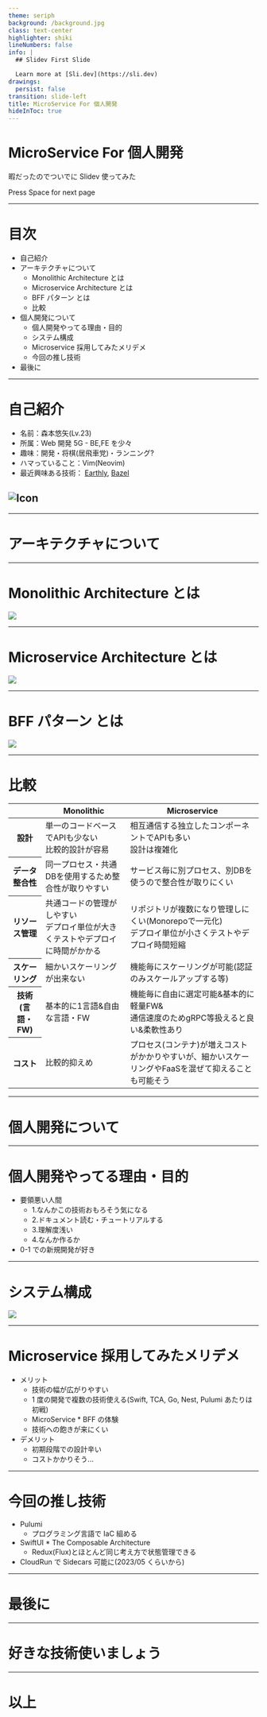 ```yaml
---
theme: seriph
background: /background.jpg
class: text-center
highlighter: shiki
lineNumbers: false
info: |
  ## Slidev First Slide

  Learn more at [Sli.dev](https://sli.dev)
drawings:
  persist: false
transition: slide-left
title: MicroService For 個人開発
hideInToc: true
---
```


# MicroService For 個人開発

暇だったのでついでに Slidev 使ってみた

<div class="pt-12">
  <span @click="$slidev.nav.next" class="px-2 py-1 rounded cursor-pointer" hover="bg-purple bg-opacity-10">
    Press Space for next page <carbon:arrow-right class="inline"/>
  </span>
</div>

<div class="abs-br m-6 flex gap-2">
<a href="https://github.com/slidevjs/slidev" target="_blank" alt="GitHub"
    class="text-xl slidev-icon-btn opacity-50 !border-none !hover:text-white">
<carbon-logo-github />
</a>

</div>

---

# 目次

- 自己紹介
- アーキテクチャについて
  - Monolithic Architecture とは
  - Microservice Architecture とは
  - BFF パターン とは
  - 比較
- 個人開発について
  - 個人開発やってる理由・目的
  - システム構成
  - Microservice 採用してみたメリデメ
  - 今回の推し技術
- 最後に

---

# 自己紹介

- 名前：森本悠矢(Lv.23)
- 所属：Web 開発 5G - BE,FE を少々
- 趣味：開発・将棋(居飛車党)・ランニング?
- ハマっていること：Vim(Neovim)
- 最近興味ある技術： [Earthly](https://earthly.dev "Earhly"), [Bazel](https://bazel.build/?hl=en "Bazel")

## ![Icon](/sisyo.png)

---

<h1 class="abs-center">アーキテクチャについて</h1>

---

# Monolithic Architecture とは

  <img src="/public/monolithic.png" class="img-center">

---

# Microservice Architecture とは

  <img src="/public/microservice.png" class="img-center">

---

# BFF パターン とは

  <img src="/public/microservice-bff.png" class="img-center">

---

# 比較

<table>
    <thead>
        <tr>
            <th></th>
            <th>Monolithic</th>
            <th>Microservice</th>
        </tr>
    </thead>
    <tbody>
        <tr>
            <th scope="row">設計</th>
            <td>単一のコードベースでAPIも少ない<br/>比較的設計が容易</td>
            <td>相互通信する独立したコンポーネントでAPIも多い<br/>設計は複雑化</td>
        </tr>
        <tr>
            <th scope="row">データ整合性</th>
            <td>同一プロセス・共通DBを使用するため整合性が取りやすい</td>
            <td>サービス毎に別プロセス、別DBを使うので整合性が取りにくい</td>
        </tr>
        <tr>
            <th scope="row">リソース管理</th>
            <td>共通コードの管理がしやすい<br/>デプロイ単位が大きくテストやデプロイに時間がかかる</td>
            <td>リポジトリが複数になり管理しにくい(Monorepoで一元化)<br/>デプロイ単位が小さくテストやデプロイ時間短縮</td>
        </tr>
        <tr>
            <th scope="row">スケーリング</th>
            <td>細かいスケーリングが出来ない</td>
            <td>機能毎にスケーリングが可能(認証のみスケールアップする等)</td>
        </tr>
        <tr>
            <th scope="row">技術(言語・FW)</th>
            <td>基本的に1言語&自由な言語・FW</td>
            <td>機能毎に自由に選定可能&基本的に軽量FW&<br/>通信速度のためgRPC等扱えると良い&柔軟性あり</td>
        </tr>
        <tr>
            <th scope="row">コスト</th>
            <td>比較的抑えめ</td>
            <td>プロセス(コンテナ)が増えコストがかかりやすいが、細かいスケーリングやFaaSを混ぜて抑えることも可能そう</td>
        </tr>
    </tbody>
</table>

---

<h1 class="abs-center">個人開発について</h1>

---

# 個人開発やってる理由・目的

- 要領悪い人間
  - 1.なんかこの技術おもろそう気になる
  - 2.ドキュメント読む・チュートリアルする
  - 3.理解度浅い
  - 4.なんか作るか
- 0-1 での新規開発が好き

---

# システム構成

  <img src="/public/my-system.png" class="img-center">

---

# Microservice 採用してみたメリデメ

- メリット
  - 技術の幅が広がりやすい
  - 1 度の開発で複数の技術使える(Swift, TCA, Go, Nest, Pulumi あたりは初戦)
  - MicroService \* BFF の体験
  - 技術への飽きが来にくい
- デメリット
  - 初期段階での設計辛い
  - コストかかりそう...

---

# 今回の推し技術

- Pulumi
  - プログラミング言語で IaC 組める
- SwiftUI \* The Composable Architecture
  - Redux(Flux)とほとんど同じ考え方で状態管理できる
- CloudRun で Sidecars 可能に(2023/05 くらいから)

---

<h1 class="abs-center">最後に</h1>

---

<h1 class="abs-center">好きな技術使いましょう</h1>

---

<h1 class="abs-center">以上</h1>
